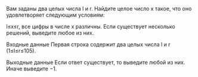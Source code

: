 ﻿Вам заданы два целых числа l и r. Найдите целое число x такое, что оно удовлетворяет следующим условиям:

l≤x≤r,
все цифры в числе x различны.
Если существует несколько решений, выведите любое из них.

Входные данные
Первая строка содержит два целых числа l и r (1≤l≤r≤105).

Выходные данные
Если ответ существует, то выведите любой из них. Иначе выведите −1.